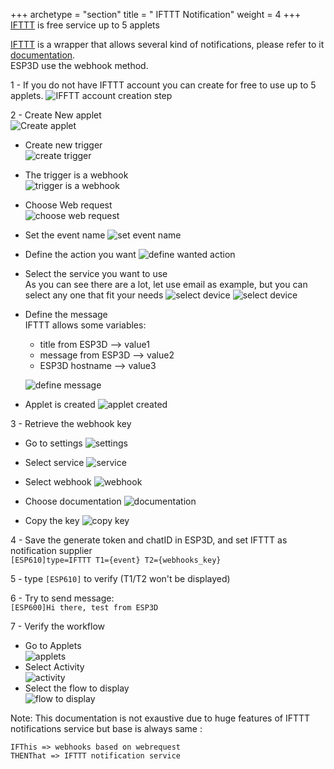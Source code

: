 
+++
archetype = "section"
title = " IFTTT Notification"
weight = 4
+++
[IFTTT](https://ifttt.com) is free service up to 5 applets  

[IFTTT](https://ifttt.com) is a wrapper that allows several kind of notifications, please refer to it [documentation](https://platform.ifttt.com/docs).   
ESP3D use the webhook method.

1 - If you do not have IFTTT account you can create for free to use up to 5 applets.
![IFFTT account creation step](/images/notifications/ifttt/accountcreation1.png)

2 - Create New applet  
![Create applet](/images/notifications/ifttt/createwebhook1.png)

* Create new trigger  
  ![create trigger](/images/notifications/ifttt/createwebhook2.png)

* The trigger is a webhook  
  ![trigger is a webhook](/images/notifications/ifttt/createwebhook3.png)

* Choose Web request  
  ![choose web request](/images/notifications/ifttt/createwebhook4.png)

* Set the event name
  ![set event name](/images/notifications/ifttt/createwebhook5.png)

* Define the action you want
   ![define wanted action](/images/notifications/ifttt/createwebhook6.png)

* Select the service you want to use  
  As you can see there are a lot, let use email as example, but you can select any one that fit your needs
  ![select device](/images/notifications/ifttt/createwebhook7.png)
  ![select device](/images/notifications/ifttt/createwebhook8.png)

* Define the message  
  IFTTT allows some variables:
  * title from ESP3D --> value1
  * message from ESP3D --> value2  
  * ESP3D hostname --> value3  
 
  ![define message](/images/notifications/ifttt/createwebhook9.png)

* Applet is created
  ![applet created](/images/notifications/ifttt/createwebhook11.png)

3 - Retrieve the webhook key

* Go to settings
   ![settings](/images/notifications/ifttt/createwebhook12.png)

* Select service
   ![service](/images/notifications/ifttt/manageservice.png)

* Select webhook
   ![webhook](/images/notifications/ifttt/manageservice1.png)

* Choose documentation
   ![documentation](/images/notifications/ifttt/manageservice2.png)

* Copy the key
   ![copy key](/images/notifications/ifttt/manageservice3.png)

4 - Save the generate token and chatID in ESP3D, and set IFTTT as notification supplier  
`[ESP610]type=IFTTT T1={event} T2={webhooks_key}`

5 - type `[ESP610]` to verify (T1/T2 won't be displayed)  

6 - Try to send message:  
`[ESP600]Hi there, test from ESP3D`

7 - Verify the workflow

* Go to Applets  
   ![applets](/images/notifications/ifttt/applets.png)
* Select Activity  
   ![activity](/images/notifications/ifttt/activity1.png)
* Select the flow to display  
   ![flow to display](/images/notifications/ifttt/activity2.png)

Note: This documentation is not exaustive due to huge features of IFTTT notifications service but base is always same :

    IFThis => webhooks based on webrequest
    THENThat => IFTTT notification service
